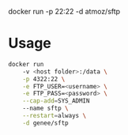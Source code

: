 docker run -p 22:22 -d atmoz/sftp

# Usage
```bash
docker run
    -v <host folder>:/data \
    -p 4322:22 \
    -e FTP_USER=<username> \
    -e FTP_PASS=<password> \
    --cap-add=SYS_ADMIN
    --name sftp \
    --restart=always \
    -d genee/sftp
```